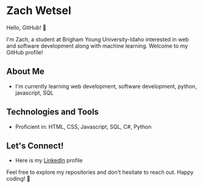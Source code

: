 # Zach Wetsel

Hello, GitHub! 👋

I'm Zach, a student at Brigham Young University-Idaho interested in web and software development along with machine learning. Welcome to my GitHub profile!

## About Me

- I'm currently learning web development, software development, python, javascript, SQL


## Technologies and Tools

- Proficient in: HTML, CSS, Javascript, SQL, C#, Python

## Let's Connect!

- Here is my [LinkedIn](www.linkedin.com/in/zach-wetsel-b6a65b155) profile

Feel free to explore my repositories and don't hesitate to reach out. Happy coding! 🚀
